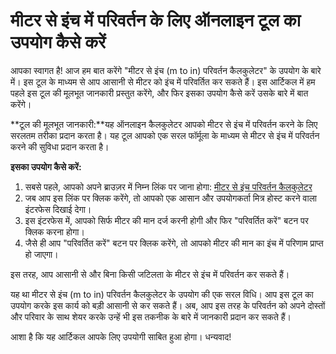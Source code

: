 मीटर से इंच में परिवर्तन के लिए ऑनलाइन टूल का उपयोग कैसे करें
=============================================================

आपका स्वागत है! आज हम बात करेंगे "मीटर से इंच (m to in) परिवर्तन कैलकुलेटर" के उपयोग के बारे में। इस टूल के माध्यम से आप आसानी से मीटर को इंच में परिवर्तित कर सकते हैं। इस आर्टिकल में हम पहले इस टूल की मूलभूत जानकारी प्रस्तुत करेंगे, और फिर इसका उपयोग कैसे करें उसके बारे में बात करेंगे।

**टूल की मूलभूत जानकारी:**यह ऑनलाइन कैलकुलेटर आपको मीटर से इंच में परिवर्तन करने के लिए सरलतम तरीका प्रदान करता है। यह टूल आपको एक सरल फॉर्मूला के माध्यम से मीटर से इंच में परिवर्तन करने की सुविधा प्रदान करता है।

**इसका उपयोग कैसे करें:**

1. सबसे पहले, आपको अपने ब्राउज़र में निम्न लिंक पर जाना होगा: [मीटर से इंच परिवर्तन कैलकुलेटर](https://www.onlinecalculatorsfree.com/hi/convert/meter-to-inch.html)
2. जब आप इस लिंक पर क्लिक करेंगे, तो आपको एक आसान और उपयोगकर्ता मित्र होस्ट करने वाला इंटरफेस दिखाई देगा।
3. इस इंटरफेस में, आपको सिर्फ मीटर की मान दर्ज करनी होगी और फिर "परिवर्तित करें" बटन पर क्लिक करना होगा।
4. जैसे ही आप "परिवर्तित करें" बटन पर क्लिक करेंगे, तो आपको मीटर की मान का इंच में परिणाम प्राप्त हो जाएगा।

इस तरह, आप आसानी से और बिना किसी जटिलता के मीटर से इंच में परिवर्तन कर सकते हैं।

यह था मीटर से इंच (m to in) परिवर्तन कैलकुलेटर के उपयोग की एक सरल विधि। आप इस टूल का उपयोग करके इस कार्य को बड़ी आसानी से कर सकते हैं। अब, आप इस तरह के परिवर्तन को अपने दोस्तों और परिवार के साथ शेयर करके उन्हें भी इस तकनीक के बारे में जानकारी प्रदान कर सकते हैं।

आशा है कि यह आर्टिकल आपके लिए उपयोगी साबित हुआ होगा। धन्यवाद!